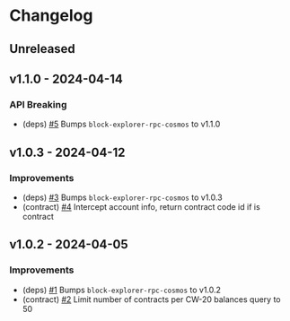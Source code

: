 <!--
Guiding Principles:

Changelogs are for humans, not machines.
There should be an entry for every single version.
The same types of changes should be grouped.
Versions and sections should be linkable.
The latest version comes first.
The release date of each version is displayed.
Mention whether you follow Semantic Versioning.

Usage:

Change log entries are to be added to the Unreleased section under the
appropriate stanza (see below). Each entry should ideally include a tag and
the GitHub issue reference in the following format:

* (<tag>) \#<issue-number> message

Tag must include `sql` if having any changes relate to schema

The issue numbers will later be link-ified during the release process,
so you do not have to worry about including a link manually, but you can if you wish.

Types of changes (Stanzas):

"Features" for new features.
"Improvements" for changes in existing functionality.
"Deprecated" for soon-to-be removed features.
"Bug Fixes" for any bug fixes.
"Schema Breaking" for breaking SQL Schema.
"API Breaking" for breaking API.

If any PR belong to multiple types of change, reference it into all types with only ticket id, no need description (convention)

Ref: https://keepachangelog.com/en/1.0.0/
-->

<!--
Templates for Unreleased:

## Unreleased

### Features

### Improvements

### Bug Fixes

### Schema Breaking

### API Breaking
-->

# Changelog

## Unreleased

## v1.1.0 - 2024-04-14

### API Breaking

- (deps) [#5](https://github.com/bcdevtools/wasm-block-explorer-rpc-cosmos/pull/5) Bumps `block-explorer-rpc-cosmos` to v1.1.0

## v1.0.3 - 2024-04-12

### Improvements

- (deps) [#3](https://github.com/bcdevtools/wasm-block-explorer-rpc-cosmos/pull/3) Bumps `block-explorer-rpc-cosmos` to v1.0.3
- (contract) [#4](https://github.com/bcdevtools/wasm-block-explorer-rpc-cosmos/pull/4) Intercept account info, return contract code id if is contract

## v1.0.2 - 2024-04-05

### Improvements

- (deps) [#1](https://github.com/bcdevtools/wasm-block-explorer-rpc-cosmos/pull/1) Bumps `block-explorer-rpc-cosmos` to v1.0.2
- (contract) [#2](https://github.com/bcdevtools/wasm-block-explorer-rpc-cosmos/pull/2) Limit number of contracts per CW-20 balances query to 50
